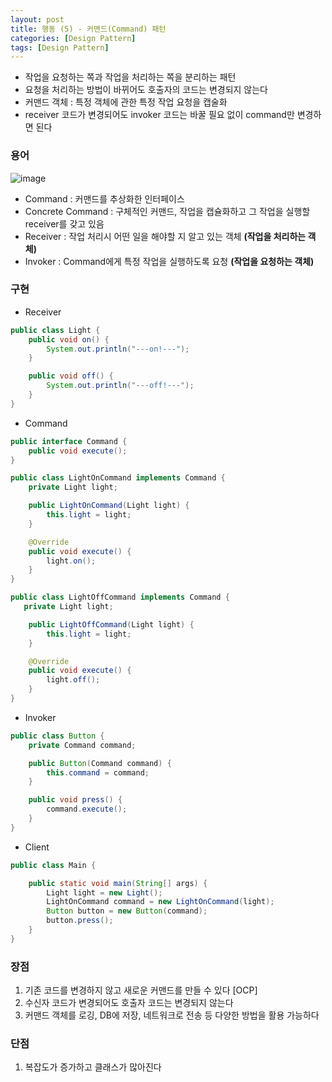 ```yaml
---
layout: post
title: 행동 (5) - 커맨드(Command) 패턴
categories: [Design Pattern]
tags: [Design Pattern]
---
```

- 작업을 요청하는 쪽과 작업을 처리하는 쪽을 분리하는 패턴
- 요청을 처리하는 방법이 바뀌어도 호출자의 코드는 변경되지 않는다
- 커맨드 객체 : 특정 객체에 관한 특정 작업 요청을 캡술화
- receiver 코드가 변경되어도 invoker 코드는 바꿀 필요 없이 command만 변경하면 된다

### 용어
![image](https://github.com/europani/europani.github.io/assets/48157259/bfaf990b-0ba1-451c-94ab-4b857cae60ea)   

- Command : 커맨드를 추상화한 인터페이스
- Concrete Command : 구체적인 커맨드, 작업을 캡슐화하고 그 작업을 실행할 receiver를 갖고 있음
- Receiver : 작업 처리시 어떤 일을 해야할 지 알고 있는 객체 **(작업을 처리하는 객체)**
- Invoker : Command에게 특정 작업을 실행하도록 요청 **(작업을 요청하는 객체)**

### 구현
- Receiver

```java
public class Light {
    public void on() {
        System.out.println("---on!---");
    }

    public void off() {
        System.out.println("---off!---");
    }
}
```

- Command

```java
public interface Command {
    public void execute();
}
```

```java
public class LightOnCommand implements Command {
    private Light light;

    public LightOnCommand(Light light) {
        this.light = light;
    }

    @Override
    public void execute() {
        light.on();
    }
}

public class LightOffCommand implements Command {
   private Light light;

    public LightOffCommand(Light light) {
        this.light = light;
    }

    @Override
    public void execute() {
        light.off();
    }
}
```

- Invoker

```java
public class Button {
    private Command command;

    public Button(Command command) {
        this.command = command;
    }

    public void press() {
        command.execute();
    }
}
```

- Client

```java
public class Main {

    public static void main(String[] args) {
        Light light = new Light();
        LightOnCommand command = new LightOnCommand(light);
        Button button = new Button(command);
        button.press();
    }
}
```

### 장점
1. 기존 코드를 변경하지 않고 새로운 커맨드를 만들 수 있다 [OCP]
2. 수신자 코드가 변경되어도 호출자 코드는 변경되지 않는다
3. 커맨드 객체를 로깅, DB에 저장, 네트워크로 전송 등 다양한 방법을 활용 가능하다

### 단점
1. 복잡도가 증가하고 클래스가 많아진다

